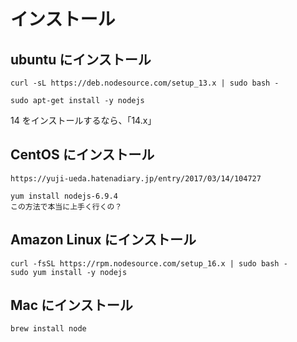 # インストール

## ubuntu にインストール
```
curl -sL https://deb.nodesource.com/setup_13.x | sudo bash -

sudo apt-get install -y nodejs
```
14 をインストールするなら、「14.x」

## CentOS にインストール
```
https://yuji-ueda.hatenadiary.jp/entry/2017/03/14/104727

yum install nodejs-6.9.4
この方法で本当に上手く行くの？
```

## Amazon Linux にインストール
```
curl -fsSL https://rpm.nodesource.com/setup_16.x | sudo bash -
sudo yum install -y nodejs
```

## Mac にインストール
```
brew install node
```


